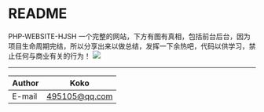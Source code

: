 
README
===========================
PHP-WEBSITE-HJSH 一个完整的网站，下方有图有真相，包括前台后台，因为项目生命周期完结，所以分享出来以做总结，发挥一下余热吧，代码以供学习，禁止任何与商业有关的行为！
![](https://github.com/Kokolpb/PHP-WEBSITE-HJSH/blob/master/home.jpg)  
****
	
|Author|Koko|
|---|---
|E-mail|495105@qq.com


